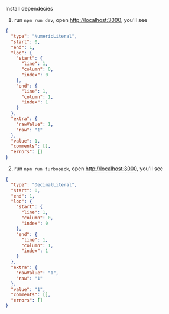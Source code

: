 Install dependecies



1. run `npm run dev`, open <http://localhost:3000>, you'll see

```json
{
  "type": "NumericLiteral",
  "start": 0,
  "end": 1,
  "loc": {
    "start": {
      "line": 1,
      "column": 0,
      "index": 0
    },
    "end": {
      "line": 1,
      "column": 1,
      "index": 1
    }
  },
  "extra": {
    "rawValue": 1,
    "raw": "1"
  },
  "value": 1,
  "comments": [],
  "errors": []
}
```

2. run `npm run turbopack`, open <http://localhost:3000>, you'll see


```json
{
  "type": "DecimalLiteral",
  "start": 0,
  "end": 1,
  "loc": {
    "start": {
      "line": 1,
      "column": 0,
      "index": 0
    },
    "end": {
      "line": 1,
      "column": 1,
      "index": 1
    }
  },
  "extra": {
    "rawValue": "1",
    "raw": "1"
  },
  "value": "1",
  "comments": [],
  "errors": []
}
```
